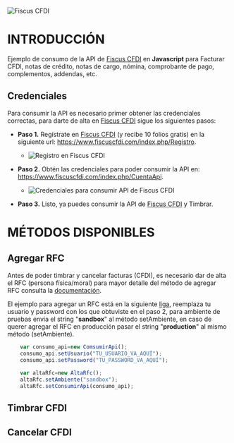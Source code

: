 ![Fiscus CFDI](https://www.fiscuscfdi.com/assets/img/github/banner_2.jpg)

# INTRODUCCIÓN

Ejemplo de consumo de la API de [Fiscus CFDI](https://www.fiscuscfdi.com) en **Javascript** para Facturar CFDI, notas de crédito, notas de cargo, nómina, comprobante de pago, complementos, addendas, etc.

## Credenciales
Para consumir la API es necesario primer obtener las credenciales correctas, para darte de alta en [Fiscus CFDI](https://www.fiscuscfdi.com) sigue los siguientes pasos:

  

*  **Paso 1.** Regístrate en [Fiscus CFDI](https://www.fiscuscfdi.com) (y recibe 10 folios gratis) en la siguiente url: https://www.fiscuscfdi.com/index.php/Registro.
	* ![Registro en Fiscus CFDI](https://www.fiscuscfdi.com/assets/img/github/registro.png)

  

*  **Paso 2.** Obtén las credenciales para poder consumir la API en: https://www.fiscuscfdi.com/index.php/CuentaApi.
	* ![Credenciales para consumir API de Fiscus CFDI](https://www.fiscuscfdi.com/assets/img/github/credenciales.png)

  

*  **Paso 3.** Listo, ya puedes consumir la API de [Fiscus CFDI](https://www.fiscuscfdi.com) y Timbrar.

  
  
  

# MÉTODOS DISPONIBLES

## Agregar RFC
Antes de poder timbrar y cancelar facturas (CFDI), es necesario dar de alta el RFC (persona física/moral) para mayor detalle del método de agregar RFC consulta la [documentación](https://www.fiscuscfdi.com/API_Facturacion/docs/#operation/api_agregar_rfc). 

El ejemplo para agregar un RFC está en la siguiente  [liga](https://github.com/fiscus-cfdi/Javascript-Consumo-de-la-API-Fiscus-CFDI/blob/master/Fiscus_CFDI_AgregarRFC.html), reemplaza tu usuario y password con los que obtuviste en el paso 2, para ambiente de pruebas envia el string "**sandbox**" al método setAmbiente, en caso de querer agregar el RFC en producción pasar el string "**production**" al mismo método (setAmbiente).
```javascript
    var consumo_api=new ComsumirApi();
    consumo_api.setUsuario("TU_USUARIO_VA_AQUÍ");
    consumo_api.setPassword("TU_PASSWORD_VA_AQUÍ");
    
    var altaRfc=new AltaRfc();
    altaRfc.setAmbiente("sandbox");
    altaRfc.setConsumirApi(consumo_api);
```

  
## Timbrar CFDI


## Cancelar CFDI

  

